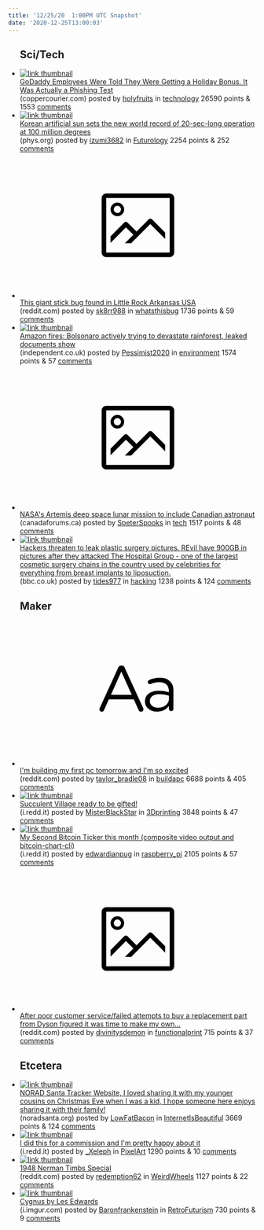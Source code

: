 ```yaml
---
title: '12/25/20  1:00PM UTC Snapshot'
date: '2020-12-25T13:00:03'
---
```

<ul>
<h2>Sci/Tech</h2>

<li><a href='https://coppercourier.com/story/godaddy-employees-holiday-bonus-secruity-test/'><img src='https://b.thumbs.redditmedia.com/X6oeL6EY9-Se82zNQHShAWQslmvoHPtv1D9O3uZhGNA.jpg' alt='link thumbnail'></a><div><div class='linkTitle'><a href='https://coppercourier.com/story/godaddy-employees-holiday-bonus-secruity-test/'>GoDaddy Employees Were Told They Were Getting a Holiday Bonus. It Was Actually a Phishing Test</a></div>(coppercourier.com) posted by <a href='https://www.reddit.com/user/holyfruits'>holyfruits</a> in <a href='https://www.reddit.com/r/technology'>technology</a> 26590 points & 1553 <a href='https://www.reddit.com/r/technology/comments/kjns8a/godaddy_employees_were_told_they_were_getting_a/'>comments</a></div></li>

<li><a href='https://phys.org/news/2020-12-korean-artificial-sun-world-sec-long.html'><img src='https://b.thumbs.redditmedia.com/b0znDtvDnZOVlErlinjSJ2X8KDSMACqntVrR8dTrZlE.jpg' alt='link thumbnail'></a><div><div class='linkTitle'><a href='https://phys.org/news/2020-12-korean-artificial-sun-world-sec-long.html'>Korean artificial sun sets the new world record of 20-sec-long operation at 100 million degrees</a></div>(phys.org) posted by <a href='https://www.reddit.com/user/izumi3682'>izumi3682</a> in <a href='https://www.reddit.com/r/Futurology'>Futurology</a> 2254 points & 252 <a href='https://www.reddit.com/r/Futurology/comments/kjw8ul/korean_artificial_sun_sets_the_new_world_record/'>comments</a></div></li>

<li><a href='https://www.reddit.com/gallery/kjhotg'><svg version='1.1' viewBox='-34 -14 104 64' preserveAspectRatio='xMidYMid meet' xmlns='http://www.w3.org/2000/svg' xmlns:xlink='http://www.w3.org/1999/xlink'>
    <title>link thumbnail</title>
    <path d='M32,4H4A2,2,0,0,0,2,6V30a2,2,0,0,0,2,2H32a2,2,0,0,0,2-2V6A2,2,0,0,0,32,4ZM4,30V6H32V30Z'></path>
    <path d='M8.92,14a3,3,0,1,0-3-3A3,3,0,0,0,8.92,14Zm0-4.6A1.6,1.6,0,1,1,7.33,11,1.6,1.6,0,0,1,8.92,9.41Z'></path>
    <path d='M22.78,15.37l-5.4,5.4-4-4a1,1,0,0,0-1.41,0L5.92,22.9v2.83l6.79-6.79L16,22.18l-3.75,3.75H15l8.45-8.45L30,24V21.18l-5.81-5.81A1,1,0,0,0,22.78,15.37Z'></path>
    </svg></a><div><div class='linkTitle'><a href='https://www.reddit.com/gallery/kjhotg'>This giant stick bug found in Little Rock Arkansas USA</a></div>(reddit.com) posted by <a href='https://www.reddit.com/user/sk8rr988'>sk8rr988</a> in <a href='https://www.reddit.com/r/whatsthisbug'>whatsthisbug</a> 1736 points & 59 <a href='https://www.reddit.com/r/whatsthisbug/comments/kjhotg/this_giant_stick_bug_found_in_little_rock/'>comments</a></div></li>

<li><a href='https://www.independent.co.uk/news/world/americas/amazon-rainforest-fires-jair-bolsonaro-ngo-san-paolo-a9075071.html'><img src='https://a.thumbs.redditmedia.com/knkegXgmTOseCHyv0jc46B1e7kF_mqNuZMj88M1IfY8.jpg' alt='link thumbnail'></a><div><div class='linkTitle'><a href='https://www.independent.co.uk/news/world/americas/amazon-rainforest-fires-jair-bolsonaro-ngo-san-paolo-a9075071.html'>Amazon fires: Bolsonaro actively trying to devastate rainforest, leaked documents show</a></div>(independent.co.uk) posted by <a href='https://www.reddit.com/user/Pessimist2020'>Pessimist2020</a> in <a href='https://www.reddit.com/r/environment'>environment</a> 1574 points & 57 <a href='https://www.reddit.com/r/environment/comments/kjn4ag/amazon_fires_bolsonaro_actively_trying_to/'>comments</a></div></li>

<li><a href='https://www.canadaforums.ca/2020/12/nasas-artemis-deep-space-lunar-mission.html'><svg version='1.1' viewBox='-34 -14 104 64' preserveAspectRatio='xMidYMid meet' xmlns='http://www.w3.org/2000/svg' xmlns:xlink='http://www.w3.org/1999/xlink'>
    <title>link thumbnail</title>
    <path d='M32,4H4A2,2,0,0,0,2,6V30a2,2,0,0,0,2,2H32a2,2,0,0,0,2-2V6A2,2,0,0,0,32,4ZM4,30V6H32V30Z'></path>
    <path d='M8.92,14a3,3,0,1,0-3-3A3,3,0,0,0,8.92,14Zm0-4.6A1.6,1.6,0,1,1,7.33,11,1.6,1.6,0,0,1,8.92,9.41Z'></path>
    <path d='M22.78,15.37l-5.4,5.4-4-4a1,1,0,0,0-1.41,0L5.92,22.9v2.83l6.79-6.79L16,22.18l-3.75,3.75H15l8.45-8.45L30,24V21.18l-5.81-5.81A1,1,0,0,0,22.78,15.37Z'></path>
    </svg></a><div><div class='linkTitle'><a href='https://www.canadaforums.ca/2020/12/nasas-artemis-deep-space-lunar-mission.html'>NASA's Artemis deep space lunar mission to include Canadian astronaut</a></div>(canadaforums.ca) posted by <a href='https://www.reddit.com/user/SpeterSpooks'>SpeterSpooks</a> in <a href='https://www.reddit.com/r/tech'>tech</a> 1517 points & 48 <a href='https://www.reddit.com/r/tech/comments/kjq92x/nasas_artemis_deep_space_lunar_mission_to_include/'>comments</a></div></li>

<li><a href='https://www.bbc.co.uk/news/technology-55439190'><img src='https://b.thumbs.redditmedia.com/BQb2vbbjkaUbTM54zXueI3PDHVMe_UPWuub7Xaiw05Q.jpg' alt='link thumbnail'></a><div><div class='linkTitle'><a href='https://www.bbc.co.uk/news/technology-55439190'>Hackers threaten to leak plastic surgery pictures. REvil have 900GB in pictures after they attacked The Hospital Group - one of the largest cosmetic surgery chains in the country used by celebrities for everything from breast implants to liposuction.</a></div>(bbc.co.uk) posted by <a href='https://www.reddit.com/user/tides977'>tides977</a> in <a href='https://www.reddit.com/r/hacking'>hacking</a> 1238 points & 124 <a href='https://www.reddit.com/r/hacking/comments/kjg27q/hackers_threaten_to_leak_plastic_surgery_pictures/'>comments</a></div></li>

<h2>Maker</h2>

<li><a href='https://www.reddit.com/r/buildapc/comments/kjle1d/im_building_my_first_pc_tomorrow_and_im_so_excited/'><svg version='1.1' viewBox='-34 -12 104 64' preserveAspectRatio='xMidYMid slice' xmlns='http://www.w3.org/2000/svg' xmlns:xlink='http://www.w3.org/1999/xlink'>
    <title>text link thumbnail</title>
    <path d='M12.19,8.84a1.45,1.45,0,0,0-1.4-1h-.12a1.46,1.46,0,0,0-1.42,1L1.14,26.56a1.29,1.29,0,0,0-.14.59,1,1,0,0,0,1,1,1.12,1.12,0,0,0,1.08-.77l2.08-4.65h11l2.08,4.59a1.24,1.24,0,0,0,1.12.83,1.08,1.08,0,0,0,1.08-1.08,1.64,1.64,0,0,0-.14-.57ZM6.08,20.71l4.59-10.22,4.6,10.22Z'>
    </path>
    <path d='M32.24,14.78A6.35,6.35,0,0,0,27.6,13.2a11.36,11.36,0,0,0-4.7,1,1,1,0,0,0-.58.89,1,1,0,0,0,.94.92,1.23,1.23,0,0,0,.39-.08,8.87,8.87,0,0,1,3.72-.81c2.7,0,4.28,1.33,4.28,3.92v.5a15.29,15.29,0,0,0-4.42-.61c-3.64,0-6.14,1.61-6.14,4.64v.05c0,2.95,2.7,4.48,5.37,4.48a6.29,6.29,0,0,0,5.19-2.48V26.9a1,1,0,0,0,1,1,1,1,0,0,0,1-1.06V19A5.71,5.71,0,0,0,32.24,14.78Zm-.56,7.7c0,2.28-2.17,3.89-4.81,3.89-1.94,0-3.61-1.06-3.61-2.86v-.06c0-1.8,1.5-3,4.2-3a15.2,15.2,0,0,1,4.22.61Z'>
    </path>
    </svg></a><div><div class='linkTitle'><a href='https://www.reddit.com/r/buildapc/comments/kjle1d/im_building_my_first_pc_tomorrow_and_im_so_excited/'>I'm building my first pc tomorrow and I'm so excited</a></div>(reddit.com) posted by <a href='https://www.reddit.com/user/taylor_bradle08'>taylor_bradle08</a> in <a href='https://www.reddit.com/r/buildapc'>buildapc</a> 6688 points & 405 <a href='https://www.reddit.com/r/buildapc/comments/kjle1d/im_building_my_first_pc_tomorrow_and_im_so_excited/'>comments</a></div></li>

<li><a href='https://i.redd.it/b40b0cyft6761.jpg'><img src='https://b.thumbs.redditmedia.com/oA07L3_1cwIhzKBCTknZMB0bUQDiawEuQ3SEkEsRzRU.jpg' alt='link thumbnail'></a><div><div class='linkTitle'><a href='https://i.redd.it/b40b0cyft6761.jpg'>Succulent Village ready to be gifted!</a></div>(i.redd.it) posted by <a href='https://www.reddit.com/user/MisterBlackStar'>MisterBlackStar</a> in <a href='https://www.reddit.com/r/3Dprinting'>3Dprinting</a> 3848 points & 47 <a href='https://www.reddit.com/r/3Dprinting/comments/kjlcx1/succulent_village_ready_to_be_gifted/'>comments</a></div></li>

<li><a href='https://i.redd.it/5ldm764ah6761.jpg'><img src='https://a.thumbs.redditmedia.com/5RhoCku1b4DHT2aTOWo-Rfa0vSdgE9sCO2BLaNXzC-4.jpg' alt='link thumbnail'></a><div><div class='linkTitle'><a href='https://i.redd.it/5ldm764ah6761.jpg'>My Second Bitcoin Ticker this month (composite video output and bitcoin-chart-cli)</a></div>(i.redd.it) posted by <a href='https://www.reddit.com/user/edwardianpug'>edwardianpug</a> in <a href='https://www.reddit.com/r/raspberry_pi'>raspberry_pi</a> 2105 points & 57 <a href='https://www.reddit.com/r/raspberry_pi/comments/kjk6zo/my_second_bitcoin_ticker_this_month_composite/'>comments</a></div></li>

<li><a href='https://www.reddit.com/gallery/kjs12d'><svg version='1.1' viewBox='-34 -14 104 64' preserveAspectRatio='xMidYMid meet' xmlns='http://www.w3.org/2000/svg' xmlns:xlink='http://www.w3.org/1999/xlink'>
    <title>link thumbnail</title>
    <path d='M32,4H4A2,2,0,0,0,2,6V30a2,2,0,0,0,2,2H32a2,2,0,0,0,2-2V6A2,2,0,0,0,32,4ZM4,30V6H32V30Z'></path>
    <path d='M8.92,14a3,3,0,1,0-3-3A3,3,0,0,0,8.92,14Zm0-4.6A1.6,1.6,0,1,1,7.33,11,1.6,1.6,0,0,1,8.92,9.41Z'></path>
    <path d='M22.78,15.37l-5.4,5.4-4-4a1,1,0,0,0-1.41,0L5.92,22.9v2.83l6.79-6.79L16,22.18l-3.75,3.75H15l8.45-8.45L30,24V21.18l-5.81-5.81A1,1,0,0,0,22.78,15.37Z'></path>
    </svg></a><div><div class='linkTitle'><a href='https://www.reddit.com/gallery/kjs12d'>After poor customer service/failed attempts to buy a replacement part from Dyson figured it was time to make my own...</a></div>(reddit.com) posted by <a href='https://www.reddit.com/user/divinitysdemon'>divinitysdemon</a> in <a href='https://www.reddit.com/r/functionalprint'>functionalprint</a> 715 points & 37 <a href='https://www.reddit.com/r/functionalprint/comments/kjs12d/after_poor_customer_servicefailed_attempts_to_buy/'>comments</a></div></li>

<h2>Etcetera</h2>

<li><a href='https://www.noradsanta.org/'><img src='https://b.thumbs.redditmedia.com/0VBGKKIYZEe9Jksd0_d6713sV93nCpxSut-xhqOoCcg.jpg' alt='link thumbnail'></a><div><div class='linkTitle'><a href='https://www.noradsanta.org/'>NORAD Santa Tracker Website, I loved sharing it with my younger cousins on Christmas Eve when I was a kid, I hope someone here enjoys sharing it with their family!</a></div>(noradsanta.org) posted by <a href='https://www.reddit.com/user/LowFatBacon'>LowFatBacon</a> in <a href='https://www.reddit.com/r/InternetIsBeautiful'>InternetIsBeautiful</a> 3669 points & 124 <a href='https://www.reddit.com/r/InternetIsBeautiful/comments/kjl79q/norad_santa_tracker_website_i_loved_sharing_it/'>comments</a></div></li>

<li><a href='https://i.redd.it/tz8a2512k5761.png'><img src='https://b.thumbs.redditmedia.com/UUSga6QUiijeEH2bXEcMyhzweDOFRM_SsZwBjflSwNQ.jpg' alt='link thumbnail'></a><div><div class='linkTitle'><a href='https://i.redd.it/tz8a2512k5761.png'>I did this for a commission and I'm pretty happy about it</a></div>(i.redd.it) posted by <a href='https://www.reddit.com/user/_Xeleph'>_Xeleph</a> in <a href='https://www.reddit.com/r/PixelArt'>PixelArt</a> 1290 points & 10 <a href='https://www.reddit.com/r/PixelArt/comments/kjh3ku/i_did_this_for_a_commission_and_im_pretty_happy/'>comments</a></div></li>

<li><a href='https://www.reddit.com/gallery/kjkycb'><img src='https://b.thumbs.redditmedia.com/Zqn61pbPgtwrOG9AvZX4-uDgqgIa4W-PiJHRVucqcig.jpg' alt='link thumbnail'></a><div><div class='linkTitle'><a href='https://www.reddit.com/gallery/kjkycb'>1948 Norman Timbs Special</a></div>(reddit.com) posted by <a href='https://www.reddit.com/user/redemption62'>redemption62</a> in <a href='https://www.reddit.com/r/WeirdWheels'>WeirdWheels</a> 1127 points & 22 <a href='https://www.reddit.com/r/WeirdWheels/comments/kjkycb/1948_norman_timbs_special/'>comments</a></div></li>

<li><a href='https://i.imgur.com/NfXY0oc.jpg'><img src='https://a.thumbs.redditmedia.com/svAtFgYMvMzTGIiQKMwXKHqc2O3PEJDeZxGDOeedgp8.jpg' alt='link thumbnail'></a><div><div class='linkTitle'><a href='https://i.imgur.com/NfXY0oc.jpg'>Cygnus by Les Edwards</a></div>(i.imgur.com) posted by <a href='https://www.reddit.com/user/Baronfrankenstein'>Baronfrankenstein</a> in <a href='https://www.reddit.com/r/RetroFuturism'>RetroFuturism</a> 730 points & 9 <a href='https://www.reddit.com/r/RetroFuturism/comments/kjh394/cygnus_by_les_edwards/'>comments</a></div></li>

</ul>
